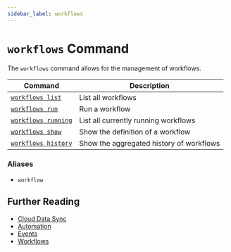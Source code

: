 ```yaml
---
sidebar_label: workflows
---
```


# `workflows` Command

The `workflows` command allows for the management of workflows.

| Command                             | Description                              |
| ----------------------------------- | ---------------------------------------- |
| [`workflows list`](./list.md)       | List all workflows                       |
| [`workflows run`](./run.md)         | Run a workflow                           |
| [`workflows running`](./running.md) | List all currently running workflows     |
| [`workflows show`](./show.md)       | Show the definition of a workflow        |
| [`workflows history`](./history.md) | Show the aggregated history of workflows |

### Aliases

- `workflow`

## Further Reading

- [Cloud Data Sync](../../../../concepts/cloud-data-sync/index.md)
- [Automation](../../../../concepts/automation/index.md)
- [Events](../../../events/index.md)
- [Workflows](../../../workflows/index.md)
